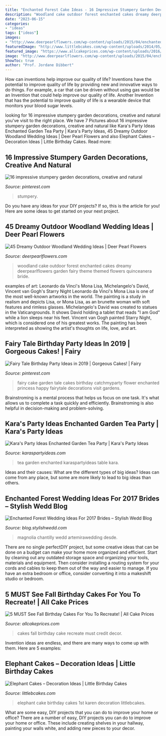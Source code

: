```yaml
---
title: "Enchanted Forest Cake Ideas - 16 Impressive Stumpery Garden Decorations, Creative And Natural"
description: "Woodland cake outdoor forest enchanted cakes dreamy deerpearlflowers garden fairy theme themed flowers quinceanera bride"
date: "2023-06-15"
categories:
- "ideas"
tags: ["ideas"]
images:
- "http://www.deerpearlflowers.com/wp-content/uploads/2015/04/enchanted-forest-wedding-cake-682x1024.jpg"
featuredImage: "http://www.littlebcakes.com/wp-content/uploads/2014/05/Elephant-Cake-Images.jpg"
featured_image: "https://www.allcakeprices.com/wp-content/uploads/2016/11/fall-birthday-cakes-2.jpg"
image: "http://www.deerpearlflowers.com/wp-content/uploads/2015/04/enchanted-forest-wedding-cake-682x1024.jpg"
ShowToc: true
author: "Prof. Jordane Dibbert"
---
```



How can inventions help improve our quality of life?
Inventions have the potential to improve quality of life by providing new and innovative ways to do things. For example, a car that can be driven without using gas would be an Invention that could help improve our quality of life. Another Invention that has the potential to improve quality of life is a wearable device that monitors your blood sugar levels.

	

		
looking for 16 impressive stumpery garden decorations, creative and natural you've visit to the right place. We have 7 Pictures about 16 impressive stumpery garden decorations, creative and natural like Kara&#039;s Party Ideas Enchanted Garden Tea Party | Kara&#039;s Party Ideas, 45 Dreamy Outdoor Woodland Wedding Ideas | Deer Pearl Flowers and also Elephant Cakes – Decoration Ideas | Little Birthday Cakes. Read more:
		
    
## 16 Impressive Stumpery Garden Decorations, Creative And Natural

<img loading=lazy src="https://i.pinimg.com/736x/95/57/7c/95577c9e46a9585bca5cc4013f13943e.jpg" onerror="this.onerror=null;this.src='https://tse4.mm.bing.net/th?id=OIP.Ov3-Rip0hXFWg8rjvpOwYgHaKb&amp;pid=15.1';" alt="16 impressive stumpery garden decorations, creative and natural">

_Source: pinterest.com_

>stumpery. 

	

Do you have any ideas for your DIY projects? If so, this is the article for you! Here are some ideas to get started on your next project.

    
## 45 Dreamy Outdoor Woodland Wedding Ideas | Deer Pearl Flowers

<img loading=lazy src="http://www.deerpearlflowers.com/wp-content/uploads/2015/04/enchanted-forest-wedding-cake-682x1024.jpg" onerror="this.onerror=null;this.src='https://tse2.mm.bing.net/th?id=OIP.2uzAP8KQTWkxWsKzK6F_pwHaLH&amp;pid=15.1';" alt="45 Dreamy Outdoor Woodland Wedding Ideas | Deer Pearl Flowers">

_Source: deerpearlflowers.com_

>woodland cake outdoor forest enchanted cakes dreamy deerpearlflowers garden fairy theme themed flowers quinceanera bride. 

	

examples of art: Leonardo da Vinci's Mona Lisa, Michelangelo's David, Vincent van Gogh's Starry Night
Leonardo da Vinci's Mona Lisa is one of the most well-known artworks in the world. The painting is a study in realism and depicts Lisa, or Mona Lisa, as an brunette woman with soft features and rimless glasses. Michelangelo's David was created to statues in the Vaticangrounds. It shows David holding a tablet that reads "I am God" while a lion sleeps near his feet. Vincent van Gogh painted Starry Night, which is considered one of his greatest works. The painting has been interpreted as showing the artist's thoughts on life, love, and art.

    
## Fairy Tale Birthday Party Ideas In 2019 | Gorgeous Cakes! | Fairy

<img loading=lazy src="https://i.pinimg.com/736x/f7/78/45/f7784540b0d31691a8693b05576ef973--fairy-garden-party-cake-fairy-tale-cake.jpg?b=t" onerror="this.onerror=null;this.src='https://tse3.mm.bing.net/th?id=OIP.oo-vUnvSLGXiKHAlChmsLgHaLG&amp;pid=15.1';" alt="Fairy Tale Birthday Party Ideas in 2019 | Gorgeous Cakes! | Fairy">

_Source: pinterest.com_

>fairy cake garden tale cakes birthday catchmyparty flower enchanted princess happy fairytale decorations visit gardens. 

	

Brainstroming is a mental process that helps us focus on one task. It's what allows us to complete a task quickly and efficiently. Brainstroming is also helpful in decision-making and problem-solving.

    
## Kara&#039;s Party Ideas Enchanted Garden Tea Party | Kara&#039;s Party Ideas

<img loading=lazy src="https://karaspartyideas.com/wp-content/uploads/2019/03/Enchanted-Garden-Tea-Party-via-Karas-Party-Ideas-KarasPartyIdeas.com2_.jpeg" onerror="this.onerror=null;this.src='https://tse3.mm.bing.net/th?id=OIP.nn1XWegDA3Bkwb80AFiLkgHaLH&amp;pid=15.1';" alt="Kara&#039;s Party Ideas Enchanted Garden Tea Party | Kara&#039;s Party Ideas">

_Source: karaspartyideas.com_

>tea garden enchanted karaspartyideas table kara. 

	

Ideas and their causes: What are the different types of big ideas?
Ideas can come from any place, but some are more likely to lead to big ideas than others.

    
## Enchanted Forest Wedding Ideas For 2017 Brides – Stylish Wedd Blog

<img loading=lazy src="https://blog.stylishwedd.com/wp-content/uploads/2016/11/enchanted-forest-bridal-inspiration.jpg" onerror="this.onerror=null;this.src='https://tse4.mm.bing.net/th?id=OIP.brWR3NfvlXH_SB6VoP2aKQHaJ8&amp;pid=15.1';" alt="Enchanted Forest Wedding Ideas For 2017 Brides – Stylish Wedd Blog">

_Source: blog.stylishwedd.com_

>magnolia chantilly wedd artemirawedding desde. 

	

There are no single perfectDIY project, but some creative ideas that can be done on a budget can make your home more organized and efficient. Start by cleaning out any outdated storage space and organizing your tools, materials and equipment. Then consider installing a routing system for your cords and cables to keep them out of the way and easier to manage. If you have an extra bedroom or office, consider converting it into a makeshift studio or bedroom.

    
## 5 MUST See Fall Birthday Cakes For You To Recreate! | All Cake Prices

<img loading=lazy src="https://www.allcakeprices.com/wp-content/uploads/2016/11/fall-birthday-cakes-2.jpg" onerror="this.onerror=null;this.src='https://tse4.mm.bing.net/th?id=OIP.XWriA2lW1ZAdjMmKuEg3lwHaJ4&amp;pid=15.1';" alt="5 MUST See Fall Birthday Cakes For You To Recreate! | All Cake Prices">

_Source: allcakeprices.com_

>cakes fall birthday cake recreate must credit decor. 

	

Invention ideas are endless, and there are many ways to come up with them. Here are 5 examples:

    
## Elephant Cakes – Decoration Ideas | Little Birthday Cakes

<img loading=lazy src="http://www.littlebcakes.com/wp-content/uploads/2014/05/Elephant-Cake-Images.jpg" onerror="this.onerror=null;this.src='https://tse1.mm.bing.net/th?id=OIP.lzlTJhX1_wAFufW09OdovQHaJ4&amp;pid=15.1';" alt="Elephant Cakes – Decoration Ideas | Little Birthday Cakes">

_Source: littlebcakes.com_

>elephant cake birthday cakes 1st karen decoration littlebcakes. 

	

What are some easy, DIY projects that you can do to improve your home or office?
There are a number of easy, DIY projects you can do to improve your home or office. These include creating shelves in your hallway, painting your walls white, and adding new pieces to your decor.

